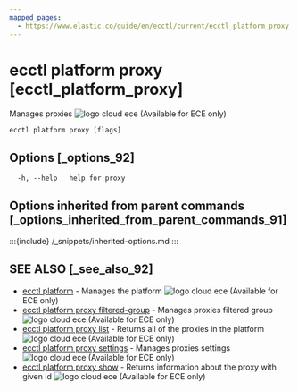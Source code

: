 ```yaml
---
mapped_pages:
  - https://www.elastic.co/guide/en/ecctl/current/ecctl_platform_proxy.html
---
```


# ecctl platform proxy [ecctl_platform_proxy]

Manages proxies ![logo cloud ece](https://doc-icons.s3.us-east-2.amazonaws.com/logo_cloud_ece.svg "Supported on {{ece}}") (Available for ECE only)

```
ecctl platform proxy [flags]
```


## Options [_options_92]

```
  -h, --help   help for proxy
```


## Options inherited from parent commands [_options_inherited_from_parent_commands_91]

:::{include} /_snippets/inherited-options.md
:::


## SEE ALSO [_see_also_92]

* [ecctl platform](/reference/ecctl_platform.md)	 - Manages the platform ![logo cloud ece](https://doc-icons.s3.us-east-2.amazonaws.com/logo_cloud_ece.svg "Supported on {{ece}}") (Available for ECE only)
* [ecctl platform proxy filtered-group](/reference/ecctl_platform_proxy_filtered-group.md)	 - Manages proxies filtered group ![logo cloud ece](https://doc-icons.s3.us-east-2.amazonaws.com/logo_cloud_ece.svg "Supported on {{ece}}") (Available for ECE only)
* [ecctl platform proxy list](/reference/ecctl_platform_proxy_list.md)	 - Returns all of the proxies in the platform ![logo cloud ece](https://doc-icons.s3.us-east-2.amazonaws.com/logo_cloud_ece.svg "Supported on {{ece}}") (Available for ECE only)
* [ecctl platform proxy settings](/reference/ecctl_platform_proxy_settings.md)	 - Manages proxies settings ![logo cloud ece](https://doc-icons.s3.us-east-2.amazonaws.com/logo_cloud_ece.svg "Supported on {{ece}}") (Available for ECE only)
* [ecctl platform proxy show](/reference/ecctl_platform_proxy_show.md)	 - Returns information about the proxy with given id ![logo cloud ece](https://doc-icons.s3.us-east-2.amazonaws.com/logo_cloud_ece.svg "Supported on {{ece}}") (Available for ECE only)

